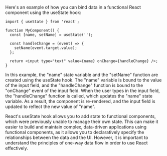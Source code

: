 Here's an example of how you can bind data in a functional React component using the useState hook:

```
import { useState } from 'react';

function MyComponent() {
  const [name, setName] = useState('');

  const handleChange = (event) => {
    setName(event.target.value);
  };

  return <input type="text" value={name} onChange={handleChange} />;
}
```

In this example, the "name" state variable and the "setName" function are created using the useState hook. The "name" variable is bound to the value of the input field, and the "handleChange" function is bound to the "onChange" event of the input field. When the user types in the input field, the "handleChange" function is called, which updates the "name" state variable. As a result, the component is re-rendered, and the input field is updated to reflect the new value of "name".

React's useState hook allows you to add state to functional components, which were previously unable to manage their own state. This can make it easier to build and maintain complex, data-driven applications using functional components, as it allows you to declaratively specify the relationships between the data and the UI. However, it is important to understand the principles of one-way data flow in order to use React effectively.
